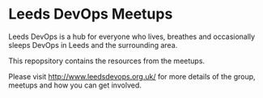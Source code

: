 Leeds DevOps Meetups
====================

Leeds DevOps is a hub for everyone who lives, breathes and occasionally sleeps DevOps in Leeds and the surrounding area.

This repopsitory contains the resources from the meetups. 

Please visit http://www.leedsdevops.org.uk/ for more details of the group, meetups and how you can get involved.